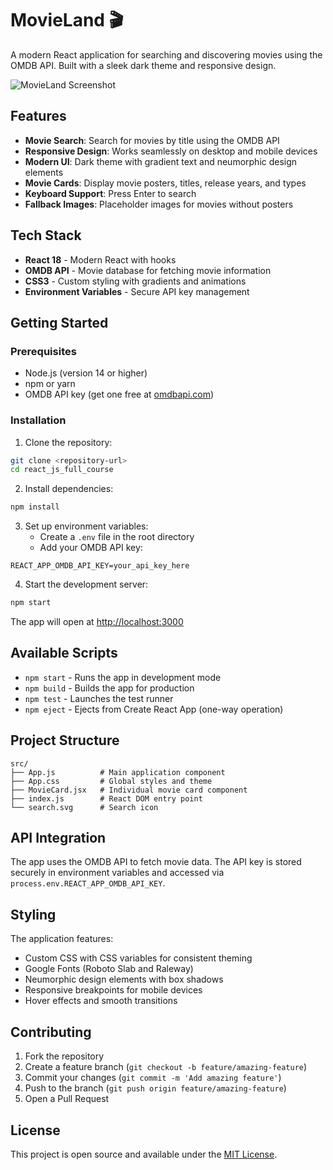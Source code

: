 # MovieLand 🎬

A modern React application for searching and discovering movies using the OMDB API. Built with a sleek dark theme and responsive design.

![MovieLand Screenshot](https://github.com/MunDo12138/Movie_Database/assets/66548936/8b44fc43-07c5-4ce2-933f-868f0a8f425c)

## Features

- **Movie Search**: Search for movies by title using the OMDB API
- **Responsive Design**: Works seamlessly on desktop and mobile devices
- **Modern UI**: Dark theme with gradient text and neumorphic design elements
- **Movie Cards**: Display movie posters, titles, release years, and types
- **Keyboard Support**: Press Enter to search
- **Fallback Images**: Placeholder images for movies without posters

## Tech Stack

- **React 18** - Modern React with hooks
- **OMDB API** - Movie database for fetching movie information
- **CSS3** - Custom styling with gradients and animations
- **Environment Variables** - Secure API key management

## Getting Started

### Prerequisites

- Node.js (version 14 or higher)
- npm or yarn
- OMDB API key (get one free at [omdbapi.com](http://www.omdbapi.com/))

### Installation

1. Clone the repository:
```bash
git clone <repository-url>
cd react_js_full_course
```

2. Install dependencies:
```bash
npm install
```

3. Set up environment variables:
   - Create a `.env` file in the root directory
   - Add your OMDB API key:
```
REACT_APP_OMDB_API_KEY=your_api_key_here
```

4. Start the development server:
```bash
npm start
```

The app will open at [http://localhost:3000](http://localhost:3000)

## Available Scripts

- `npm start` - Runs the app in development mode
- `npm build` - Builds the app for production
- `npm test` - Launches the test runner
- `npm eject` - Ejects from Create React App (one-way operation)

## Project Structure

```
src/
├── App.js          # Main application component
├── App.css         # Global styles and theme
├── MovieCard.jsx   # Individual movie card component
├── index.js        # React DOM entry point
└── search.svg      # Search icon
```

## API Integration

The app uses the OMDB API to fetch movie data. The API key is stored securely in environment variables and accessed via `process.env.REACT_APP_OMDB_API_KEY`.

## Styling

The application features:
- Custom CSS with CSS variables for consistent theming
- Google Fonts (Roboto Slab and Raleway)
- Neumorphic design elements with box shadows
- Responsive breakpoints for mobile devices
- Hover effects and smooth transitions

## Contributing

1. Fork the repository
2. Create a feature branch (`git checkout -b feature/amazing-feature`)
3. Commit your changes (`git commit -m 'Add amazing feature'`)
4. Push to the branch (`git push origin feature/amazing-feature`)
5. Open a Pull Request

## License

This project is open source and available under the [MIT License](LICENSE).
